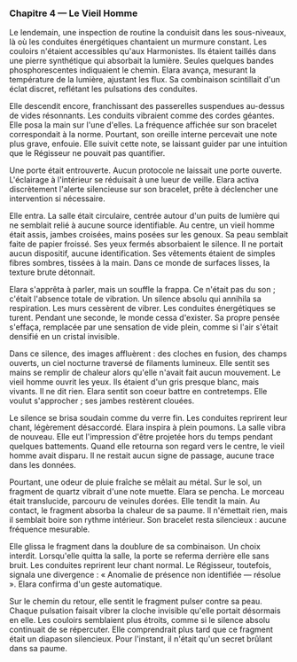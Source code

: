 ### Chapitre 4 — Le Vieil Homme
Le lendemain, une inspection de routine la conduisit dans les sous-niveaux, là où les conduites énergétiques chantaient un
murmure constant. Les couloirs n'étaient accessibles qu'aux Harmonistes. Ils étaient taillés dans une pierre synthétique qui
absorbait la lumière. Seules quelques bandes phosphorescentes indiquaient le chemin. Elara avança, mesurant la température de la
lumière, ajustant les flux. Sa combinaison scintillait d'un éclat discret, reflétant les pulsations des conduites.

Elle descendit encore, franchissant des passerelles suspendues au-dessus de vides résonnants. Les conduits vibraient comme des
cordes géantes. Elle posa la main sur l'une d'elles. La fréquence affichée sur son bracelet correspondait à la norme. Pourtant,
son oreille interne percevait une note plus grave, enfouie. Elle suivit cette note, se laissant guider par une intuition que le
Régisseur ne pouvait pas quantifier.

Une porte était entrouverte. Aucun protocole ne laissait une porte ouverte. L'éclairage à l'intérieur se réduisait à une lueur
de veille. Elara activa discrètement l'alerte silencieuse sur son bracelet, prête à déclencher une intervention si nécessaire.

Elle entra. La salle était circulaire, centrée autour d'un puits de lumière qui ne semblait relié à aucune source identifiable.
Au centre, un vieil homme était assis, jambes croisées, mains posées sur les genoux. Sa peau semblait faite de papier froissé.
Ses yeux fermés absorbaient le silence. Il ne portait aucun dispositif, aucune identification. Ses vêtements étaient de simples
fibres sombres, tissées à la main. Dans ce monde de surfaces lisses, la texture brute détonnait.

Elara s'apprêta à parler, mais un souffle la frappa. Ce n'était pas du son ; c'était l'absence totale de vibration. Un silence
absolu qui annihila sa respiration. Les murs cessèrent de vibrer. Les conduites énergétiques se turent. Pendant une seconde, le
monde cessa d'exister. Sa propre pensée s'effaça, remplacée par une sensation de vide plein, comme si l'air s'était densifié en un
cristal invisible.

Dans ce silence, des images affluèrent : des cloches en fusion, des champs ouverts, un ciel nocturne traversé de filaments
lumineux. Elle sentit ses mains se remplir de chaleur alors qu'elle n'avait fait aucun mouvement. Le vieil homme ouvrit les yeux.
Ils étaient d'un gris presque blanc, mais vivants. Il ne dit rien. Elara sentit son coeur battre en contretemps. Elle voulut
s'approcher ; ses jambes restèrent clouées.

Le silence se brisa soudain comme du verre fin. Les conduites reprirent leur chant, légèrement désaccordé. Elara inspira à plein
poumons. La salle vibra de nouveau. Elle eut l'impression d'être projetée hors du temps pendant quelques battements. Quand elle
retourna son regard vers le centre, le vieil homme avait disparu. Il ne restait aucun signe de passage, aucune trace dans les
données.

Pourtant, une odeur de pluie fraîche se mêlait au métal. Sur le sol, un fragment de quartz vibrait d'une note muette. Elara se
pencha. Le morceau était translucide, parcouru de veinules dorées. Elle tendit la main. Au contact, le fragment absorba la chaleur
de sa paume. Il n'émettait rien, mais il semblait boire son rythme intérieur. Son bracelet resta silencieux : aucune fréquence
mesurable.

Elle glissa le fragment dans la doublure de sa combinaison. Un choix interdit. Lorsqu'elle quitta la salle, la porte se referma
derrière elle sans bruit. Les conduites reprirent leur chant normal. Le Régisseur, toutefois, signala une divergence : « Anomalie
de présence non identifiée — résolue ». Elara confirma d'un geste automatique.

Sur le chemin du retour, elle sentit le fragment pulser contre sa peau. Chaque pulsation faisait vibrer la cloche invisible qu'elle
portait désormais en elle. Les couloirs semblaient plus étroits, comme si le silence absolu continuait de se répercuter. Elle
comprendrait plus tard que ce fragment était un diapason silencieux. Pour l'instant, il n'était qu'un secret brûlant dans sa
paume.

